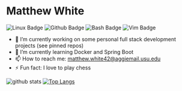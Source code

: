 # Matthew White

![Linux Badge](https://img.shields.io/badge/OS-Linux-informational?style=plastic&logo=linux&logoColor=green&color=green)
![Github Badge](https://img.shields.io/badge/Git-Hub-informational?style=plastic&logo=github&logoColor=blue&color=blue)
![Bash Badge](https://img.shields.io/badge/Bash-Shell-informational?style=plastic&logo=https://simpleicons.org/icons/gnubash.svg&logoColor=red&color=red)
![Vim Badge](https://img.shields.io/badge/Vim-VSCode-informational?style=plastic&logo=vim&logoColor=yellow&color=yellow)

- 🔭 I’m currently working on some personal full stack development projects (see pinned repos)
- 🌱 I’m currently learning Docker and Spring Boot
- 📫 How to reach me: matthew.white42@aggiemail.usu.edu
- ⚡ Fun fact: I love to play chess


![github stats](https://github-readme-stats.vercel.app/api?username=mattwhite180&theme=vue&show_icons=true)
[![Top Langs](https://github-readme-stats.vercel.app/api/top-langs/?username=mattwhite180&layout=compact)](https://github.com/mattwhite180/)


